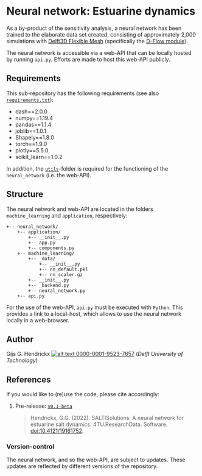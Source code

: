 # Neural network: Estuarine dynamics
As a by-product of the sensitivity analysis, a neural network has been trained to the elaborate data set created, 
consisting of approximately 2,000 simulations with 
[Delft3D Flexible Mesh](https://www.deltares.nl/en/software/delft3d-flexible-mesh-suite/) (specifically the 
[D-Flow module](https://www.deltares.nl/en/software/module/d-flow-flexible-mesh/)).

The neural network is accessible via a web-API that can be locally hosted by running `api.py`. Efforts are made to host
this web-API publicly.

## Requirements
This sub-repository has the following requirements (see also [`requirements.txt`](requirements.txt)):
*   dash==2.0.0
*   numpy==1.19.4
*   pandas==1.1.4
*   joblib==1.0.1
*   Shapely==1.8.0
*   torch==1.9.0
*   plotly==5.5.0
*   scikit_learn==1.0.2

In addition, the [`utils`](../utils)-folder is required for the functioning of the `neural_network` (i.e. the web-API).

## Structure
The neural network and web-API are located in the folders `machine_learning` and `application`, respectively:
```
+-- neural_network/
    +-- application/
        +-- __init__.py
        +-- app.py
        +-- components.py
    +-- machine_learning/
        +-- _data/
            +-- __init__.py
            +-- nn_default.pkl
            +-- nn_scaler.gz
        +-- __init__.py
        +-- _backend.py
        +-- neural_network.py
    +-- api.py
```
For the use of the web-API, `api.py` must be executed with `Python`. This provides a link to a local-host, which allows
to use the neural network locally in a web-browser.

## Author
Gijs G. Hendrickx 
[![alt text](https://camo.githubusercontent.com/e1ec0e2167b22db46b0a5d60525c3e4a4f879590a04c370fef77e6a7e00eb234/68747470733a2f2f696e666f2e6f726369642e6f72672f77702d636f6e74656e742f75706c6f6164732f323031392f31312f6f726369645f31367831362e706e67) 0000-0001-9523-7657](https://orcid.org/0000-0001-9523-7657)
(*Delft University of Technology*)

## References
If you would like to (re)use the code, please cite accordingly:
1.  Pre-release: [`v0.1-beta`](https://github.com/ghendrickx/SALTISolutions/tree/v0.1-beta/neural_network)
    > Hendrickx, G.G. (2022). SALTISolutions: A neural network for estuarine salt dynamics. 4TU.ResearchData. Software.
    [doi:10.4121/19161752](https://doi.org/10.4121/19161752.v1).

### Version-control
The neural network, and so the web-API, are subject to updates. These updates are reflected by different versions of the
repository.
